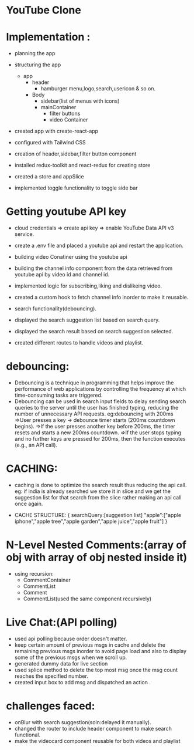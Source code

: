 # YouTube Clone

# Implementation :

- planning the app
- structuring the app

  - app
    - header
      - hamburger menu,logo,search,usericon & so on.
    - Body
      - sidebar(list of menus with icons)
      - mainContainer
        - filter buttons
        - video Container

- created app with create-react-app
- configured with Tailwind CSS
- creation of header,sidebar,filter button component

- installed redux-toolkit and react-redux for creating store

- created a store and appSlice

- implemented toggle functionality to toggle side bar

# Getting youtube API key

- cloud credentials => create api key => enable YouTube Data API v3 service.
- create a .env file and placed a youtube api and restart the application.

- building video Conatiner using the youtube api

- building the channel info component from the data retrieved from youtube api by video id and channel id.

- implemented logic for subscribing,liking and dislikeing video.

- created a custom hook to fetch channel info inorder to make it reusable.

- search functionality(debouncing).

- displayed the search suggestion list based on search query.

- displayed the search result based on search suggestion selected.

- created different routes to handle videos and playlist.

# debouncing:

- Debouncing is a technique in programming that helps improve the performance of web applications by controlling the frequency at which time-consuming tasks are triggered.
- Debouncing can be used in search input fields to delay sending search queries to the server until the user has finished typing, reducing the number of unnecessary API requests.
  eg:debouncing with 200ms
  =>User presses a key → debounce timer starts (200ms countdown begins).
  =>If the user presses another key before 200ms, the timer resets and starts a new 200ms countdown.
  =>If the user stops typing and no further keys are pressed for 200ms, then the function executes (e.g., an API call).

# CACHING:

- caching is done to optimize the search result thus reducing the api call.
  eg: if india is already searched we store it in slice and we get the suggestion list for that search from the slice rather making an api call once again.

- CACHE STRUCTURE:
  {
  searchQuery:[suggestion list]
  "apple":["apple iphone","apple tree","apple garden","apple juice","apple fruit"]
  }

# N-Level Nested Comments:(array of obj with array of obj nested inside it)

- using recursion:
  - CommentContainer
  - CommentList
  - Comment
  - CommentList(used the same component recursively)

# Live Chat:(API polling)

- used api polling because order doesn't matter.
- keep certain amount of previous msgs in cache and delete the remaining previous msgs inorder to avoid page load and also to display some of the previous msgs when we scroll up.
- generated dummy data for live section
- used splice method to delete the top most msg once the msg count reaches the specified number.
- created input box to add msg and dispatched an action .

# challenges faced:

- onBlur with search suggestion(soln:delayed it manually).
- changed the router to include header component to make search functional.
- make the videocard component reusable for both videos and playlist
